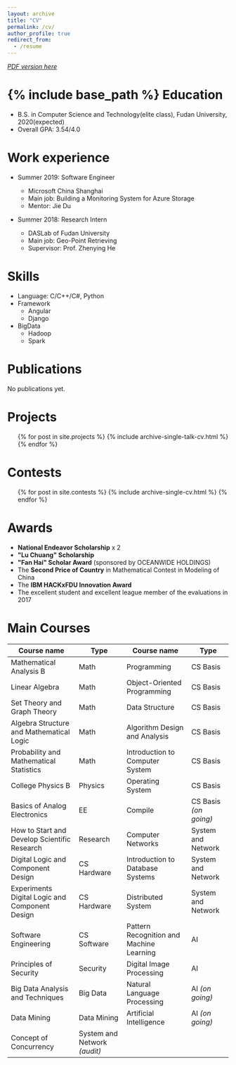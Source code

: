 ```yaml
---
layout: archive
title: "CV"
permalink: /cv/
author_profile: true
redirect_from:
  - /resume
---
```


*[PDF version here](../files/CV_of_Chaokun.pdf)*

{% include base_path %}
Education
======
* B.S. in Computer Science and Technology(elite class), Fudan University, 2020(expected)
* Overall GPA: 3.54/4.0 

Work experience
======
* Summer 2019: Software Engineer
  * Microsoft China Shanghai
  * Main job: Building a Monitoring System for Azure Storage
  * Mentor: Jie Du

* Summer 2018: Research Intern
  * DASLab of Fudan University
  * Main job: Geo-Point Retrieving
  * Supervisor: Prof. Zhenying He
  
Skills
======
* Language: C/C++/C#, Python
* Framework 
  * Angular
  * Django
* BigData
  * Hadoop
  * Spark

Publications
======
No publications yet.
  
Projects
======
  <ul>{% for post in site.projects %}
    {% include archive-single-talk-cv.html %}
  {% endfor %}</ul>
  
Contests
======
  <ul>{% for post in site.contests %}
    {% include archive-single-cv.html %}
  {% endfor %}</ul>
  
Awards
======
* **National Endeavor Scholarship** x 2
* **"Lu Chuang" Scholarship**
* **"Fan Hai" Scholar Award** (sponsored by OCEANWIDE HOLDINGS)
* The **Second Price of Country** in Mathematical Contest in Modeling of China
* The **IBM HACKxFDU Innovation Award**
* The excellent student and excellent league member of the evaluations in 2017

Main Courses
======

| Course name  | Type         | Course name  | Type       |
| ------------ | ------------ | ------------ | ---------- |
| Mathematical Analysis B | Math | Programming | CS Basis |
| Linear Algebra | Math | Object-Oriented Programming | CS Basis |
| Set Theory and Graph Theory | Math | Data Structure | CS Basis |
| Algebra Structure and Mathematical Logic | Math | Algorithm Design and Analysis | CS Basis |
| Probability and Mathematical Statistics | Math | Introduction to Computer System | CS Basis | 
| College Physics B | Physics | Operating System | CS Basis |
| Basics of Analog Electronics | EE | Compile | CS Basis *(on going)* |
| How to Start and Develop Scientific Research | Research | Computer Networks | System and Network |
| Digital Logic and Component Design | CS Hardware | Introduction to Database Systems | System and Network |
| Experiments Digital Logic and Component Design | CS Hardware | Distributed System | System and Network |
| Software Engineering | CS Software | Pattern Recognition and Machine Learning | AI | 
| Principles of Security | Security | Digital Image Processing | AI |
| Big Data Analysis and Techniques | Big Data | Natural Language Processing | AI *(on going)* |
| Data Mining | Data Mining | Artificial Intelligence | AI *(on going)* | 
| Concept of Concurrency | System and Network *(audit)* |

